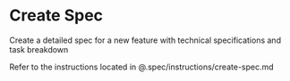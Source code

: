# Create Spec

Create a detailed spec for a new feature with technical specifications and task breakdown

Refer to the instructions located in @.spec/instructions/create-spec.md

